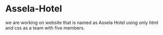 # Assela-Hotel
we are working on website that is named as Assela Hotel  using only html and css as a team with five members.
